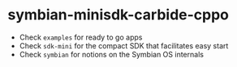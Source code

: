 # symbian-minisdk-carbide-cppo

- Check `examples` for ready to go apps
- Check `sdk-mini` for the compact SDK that facilitates easy start
- Check `symbian` for notions on the Symbian OS internals